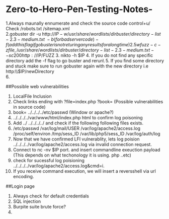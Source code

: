 # Zero-to-Hero-Pen-Testing-Notes-

1.Always maunally ennumerate and check the source code control+u/ Check /robots.txt /sitemap.xml\
2.gobuster dir -u http://$IP -w /usr/share/wordlists/dirbuster/directory-list-2.3-medium.txt\    -b (for bad servercode) -f (add this flag if gobuster is not returing any results for a long time)
2.5 wfuzz -c -z file,/usr/share/wordlists/dirbuster/directory-list-2.3-medium.txt --sc 200 http://$IP/FUZZ
3. nikto -h $IP 
4. If you do not find any specific directory add the -f flag to go buster and rerun\
5. If you find some directory and stuck  make sure to run gobuster again with the new directory i.e http:\\$IP/newDirectory  
6.

##Possible web vulnerabilities
1. LocalFile Inclusion 
2. Check links ending with ?file=index.php ?book=  (Possible vulnerabilities in source code)
3. book= ../../../../etc/passwd   (Window or apache?)
4. ../../../../var/www/html/index.php  html to confirm log poisoning 
5. Add  ../ ../../../../ and check if the following following files exists.
6. /etc/passwd  /var/log/mail/USER  /var/log/apache2/access.log  /proc/self/environ  /tmp/sess_ID /var/lib/php5/sess_ID /var/log/auth/log
7. Now that we have confirmed LFI vulnerablity, lets log poision ../../../../var/log/apache2/access.log via invalid connection request.
8. Connect to nc -nv $IP port. and insert commandline exeuction payload (This depends on what techonology it is using. php ..etc)
9. check for sucessful log poisioning ../../../../var/log/apache2/access.log&cmd=i.
10. If you receive command execution, we will insert a reversshell via url encoding.

 

##Login page
1. Always check for default credentials
2. SQL injection
3. Burpite suite brute force? 
4. 
